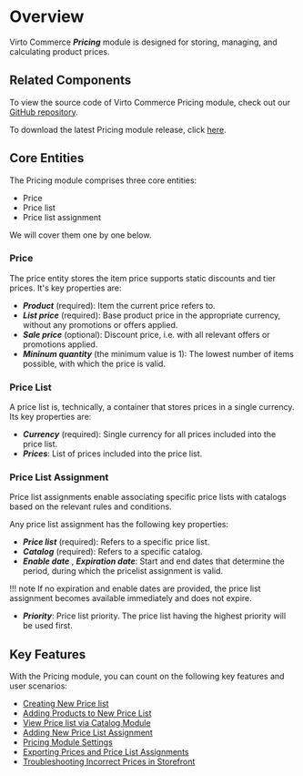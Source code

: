# Overview

Virto Commerce ***Pricing*** module is designed for storing, managing, and calculating product prices.

## Related Components

To view the source code of Virto Commerce Pricing module, check out our [GitHub repository](https://github.com/VirtoCommerce/vc-module-pricing).

To download the latest Pricing module release, click [here](https://github.com/VirtoCommerce/vc-module-pricing/releases).

## Core Entities

The Pricing module comprises three core entities:

+ Price
+ Price list
+ Price list assignment

We will cover them one by one below.

### Price

The price entity stores the item price supports static discounts and tier prices. It's key properties are:

+ ***Product*** (required): Item the current price refers to.
+ ***List price*** (required): Base product price in the appropriate currency, without any promotions or offers applied.  
+ ***Sale price*** (optional): Discount price, i.e. with all relevant offers or promotions applied.
+ ***Mininum quantity*** (the minimum value is 1): The lowest number of items possible, with which the price is valid.

### Price List

A price list is, technically, a container that stores prices in a single currency. Its key properties are:

+ ***Currency*** (required): Single currency for all prices included into the price list.  
+ ***Prices***: List of prices included into the price list.

### Price List Assignment

Price list assignments enable associating  specific price lists with catalogs based on the relevant rules and conditions.  

Any price list assignment has the following key properties:

+ ***Price list*** (required): Refers to a specific price list.  
+ ***Catalog*** (required): Refers to a specific catalog.
+ ***Enable date*** , ***Expiration date***: Start and end dates that determine the period, during which the pricelist assignment is valid.

!!! note
	If no expiration and enable dates are provided, the price list assignment becomes available immediately and does not expire.

+ ***Priority***: Price list priority. The price list having the highest priority will be used first.

## Key Features 

With the Pricing module, you can count on the following key features and user scenarios:

+ [Creating New Price list](creating-new-price-list.md)
+ [Adding Products to New Price List](adding-products-to-new-price-list.md)    
+ [View Price list via Catalog Module](viewing-price-list-in-catalog.md)
+ [Adding New Price List Assignment](adding-new-assignment.md)
+ [Pricing Module Settings](managing-pricing-module-settings.md)
+ [Exporting Prices and Price List Assignments](export-functionality.md)
+ [Troubleshooting Incorrect Prices in Storefront](troubleshooting-guide.md)